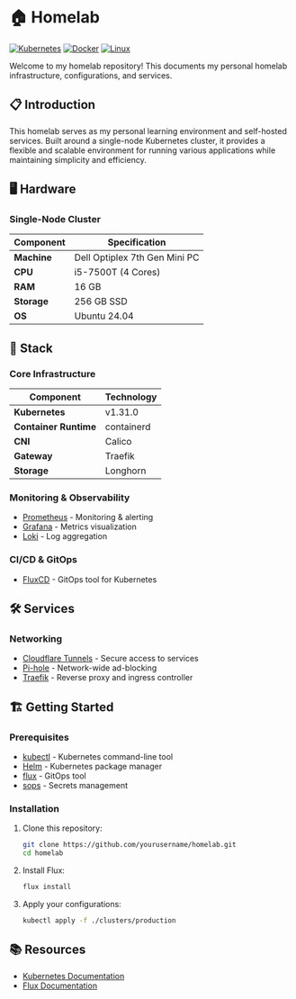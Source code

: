 # 🏠 Homelab

[![Kubernetes](https://img.shields.io/badge/kubernetes-326CE5?style=for-the-badge&logo=kubernetes&logoColor=white)](https://kubernetes.io/)
[![Docker](https://img.shields.io/badge/docker-2496ED?style=for-the-badge&logo=docker&logoColor=white)](https://www.docker.com/)
[![Linux](https://img.shields.io/badge/Linux-FCC624?style=for-the-badge&logo=linux&logoColor=black)](https://www.linux.org/)

Welcome to my homelab repository! This documents my personal homelab infrastructure, configurations, and services.

## 📋 Introduction

This homelab serves as my personal learning environment and self-hosted services. Built around a single-node Kubernetes cluster, it provides a flexible and scalable environment for running various applications while maintaining simplicity and efficiency.

## 🖥️ Hardware

### Single-Node Cluster

| Component      | Specification |
|---------------|---------------|
| **Machine**   | Dell Optiplex 7th Gen Mini PC |
| **CPU**       | i5-7500T (4 Cores) |
| **RAM**       | 16 GB |
| **Storage**   | 256 GB SSD |
| **OS**        | Ubuntu 24.04 |

## 🚀 Stack

### Core Infrastructure

| Component | Technology |
|-----------|------------|
| **Kubernetes** | v1.31.0 |
| **Container Runtime** | containerd |
| **CNI** | Calico |
| **Gateway** | Traefik |
| **Storage** | Longhorn |

### Monitoring & Observability

- [Prometheus](https://prometheus.io/) - Monitoring & alerting
- [Grafana](https://grafana.com/) - Metrics visualization
- [Loki](https://grafana.com/oss/loki/) - Log aggregation

### CI/CD & GitOps

- [FluxCD](https://fluxcd.io/) - GitOps tool for Kubernetes

## 🛠️ Services

### Networking

- [Cloudflare Tunnels](https://www.cloudflare.com/products/tunnel/) - Secure access to services
- [Pi-hole](https://pi-hole.net/) - Network-wide ad-blocking
- [Traefik](https://traefik.io/) - Reverse proxy and ingress controller

## 🏗️ Getting Started

### Prerequisites

- [kubectl](https://kubernetes.io/docs/tasks/tools/) - Kubernetes command-line tool
- [Helm](https://helm.sh/) - Kubernetes package manager
- [flux](https://fluxcd.io/) - GitOps tool
- [sops](https://github.com/mozilla/sops) - Secrets management

### Installation

1. Clone this repository:
   ```bash
   git clone https://github.com/yourusername/homelab.git
   cd homelab
   ```

2. Install Flux:
   ```bash
   flux install
   ```

3. Apply your configurations:
   ```bash
   kubectl apply -f ./clusters/production
   ```

## 📚 Resources

- [Kubernetes Documentation](https://kubernetes.io/docs/)
- [Flux Documentation](https://fluxcd.io/docs/)
